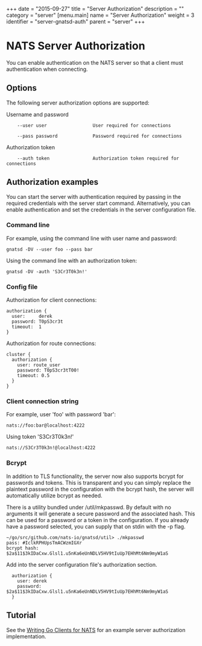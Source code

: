 +++
date = "2015-09-27"
title = "Server Authorization"
description = ""
category = "server"
[menu.main]
  name = "Server Authorization"
  weight = 3
  identifier = "server-gnatsd-auth"
  parent = "server"
+++

# NATS Server Authorization

You can enable authentication on the NATS server so that a client must authentication when connecting.

## Options

The following server authorization options are supported:

Username and password

		--user user 				User required for connections

		--pass password             Password required for connections

Authorization token

		--auth token                Authorization token required for connections

## Authorization examples

You can start the server with authentication required by passing in the required credentials with the server start command. Alternatively, you can enable authentication and set the credentials in the server configuration file.

### Command line

For example, using the command line with user name and password:

```
gnatsd -DV --user foo --pass bar
```

Using the command line with an authorization token:
```
gnatsd -DV -auth 'S3Cr3T0k3n!'
```

### Config file

Authorization for client connections:

```
authorization {
  user:     derek
  password: T0pS3cr3t
  timeout:  1
}
```

Authorization for route connections:

```
cluster {
  authorization {
    user: route_user
    password: T0pS3cr3tT00!
    timeout: 0.5
  }
}
```

### Client connection string

For example, user 'foo' with password 'bar':

```
nats://foo:bar@localhost:4222
```

Using token 'S3Cr3T0k3n!'

```
nats://S3Cr3T0k3n!@localhost:4222
```
### Bcrypt

In addition to TLS functionality, the server now also supports bcrypt for passwords and tokens. This is transparent and you can simply replace the plaintext password in the configuration with the bcrypt hash, the server will automatically utilize bcrypt as needed.

There is a utility bundled under /util/mkpasswd. By default with no arguments it will generate a secure password and the associated hash. This can be used for a password or a token in the configuration. If you already have a password selected, you can supply that on stdin with the -p flag.

```
~/go/src/github.com/nats-io/gnatsd/util> ./mkpasswd
pass: #IclkRPHUpsTmACWzmIGXr
bcrypt hash: $2a$11$3kIDaCxw.Glsl1.u5nKa6eUnNDLV5HV9tIuUp7EHhMt6Nm9myW1aS
```

Add into the server configuration file's authorization section.

```
  authorization {
    user: derek
    password: $2a$11$3kIDaCxw.Glsl1.u5nKa6eUnNDLV5HV9tIuUp7EHhMt6Nm9myW1aS
  }
```

## Tutorial

See the [Writing Go Clients for NATS](/documentation/tutorials/nats-client-dev/) for an example server authorization implementation.
